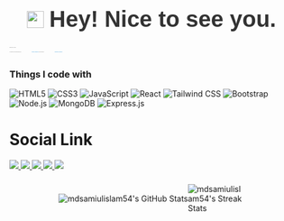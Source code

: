 <h1 style="display: flex; align-items: center; justify-content: center; font-family: 'Arial', sans-serif; font-size: 2.5rem; color: #333;">
  <img src="https://emojis.slackmojis.com/emojis/images/1531849430/4246/blob-sunglasses.gif?1531849430" width="30" style="margin-right: 10px;" />
  Hey! Nice to see you.
</h1>

<p style="font-family: 'Arial', sans-serif; font-size: 1.2; color: #555; line-height: 1.8;">
  Welcome to my page! <br/>
  I'm Shamiul, a full-stack developer from 
  <img src="https://cdn-icons-png.flaticon.com/128/197/197509.png" width="13" style="vertical-align: middle; margin-right: 5;" />
  <b style="color: #3498db;">Rangpur, Bangladesh</b>, 
  Currently living in 
  <img src="https://cdn-icons-png.flaticon.com/128/197/197509.png" width="13" style="vertical-align: middle; margin-right: 5;" />
  <b style="color: #3498db;">Shadullapur, Gaibandha</b>.
</p>





</p>

<h3>Things I code with</h3>

![HTML5](https://img.shields.io/badge/HTML5-E34F26?style=for-the-badge&logo=html5&logoColor=white)
![CSS3](https://img.shields.io/badge/CSS3-1572B6?style=for-the-badge&logo=css3&logoColor=white)
![JavaScript](https://img.shields.io/badge/JavaScript-F7DF1E?style=for-the-badge&logo=javascript&logoColor=black)
![React](https://img.shields.io/badge/React-20232A?style=for-the-badge&logo=react&logoColor=61DAFB)
![Tailwind CSS](https://img.shields.io/badge/TailwindCSS-38B2AC?style=for-the-badge&logo=tailwind-css&logoColor=white)
![Bootstrap](https://img.shields.io/badge/Bootstrap-563D7C?style=for-the-badge&logo=bootstrap&logoColor=white)
![Node.js](https://img.shields.io/badge/Node.js-339933?style=for-the-badge&logo=nodedotjs&logoColor=white)
![MongoDB](https://img.shields.io/badge/MongoDB-4EA94B?style=for-the-badge&logo=mongodb&logoColor=white)
![Express.js](https://img.shields.io/badge/Express.js-000000?style=for-the-badge&logo=express&logoColor=white)


<p align="start">

  <h1>Social Link</h1>
  <a href="https://www.facebook.com/yourusername" target="_blank">
    <img src="https://img.shields.io/badge/Facebook-1877F2?style=for-the-badge&logo=facebook&logoColor=white" />
  </a>
  <a href="https://www.linkedin.com/in/yourusername" target="_blank">
    <img src="https://img.shields.io/badge/LinkedIn-0A66C2?style=for-the-badge&logo=linkedin&logoColor=white" />
  </a>
  <a href="https://github.com/yourusername" target="_blank">
    <img src="https://img.shields.io/badge/GitHub-181717?style=for-the-badge&logo=github&logoColor=white" />
  </a>
  <a href="https://www.instagram.com/yourusername" target="_blank">
    <img src="https://img.shields.io/badge/Instagram-E4405F?style=for-the-badge&logo=instagram&logoColor=white" />
  </a>
  <a href="https://twitter.com/yourusername" target="_blank">
    <img src="https://img.shields.io/badge/Twitter-1DA1F2?style=for-the-badge&logo=twitter&logoColor=white" />
  </a>
</p>

<p align="start "  style="display: flex; justify-content: center; align-items: center; gap: 10;  padding: 10;">
  <img src="https://github-readme-stats.vercel.app/api?username=mdsamiulislam54&show_icons=true&theme=github_dark" alt="mdsamiulislam54's GitHub Stats" />

 <img src="https://github-readme-streak-stats.herokuapp.com/?user=mdsamiulislam54&theme=github-dark-blue" alt="mdsamiulislam54's Streak Stats" style="max-width: 100;"/>

</p>


